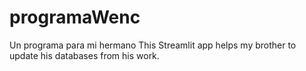 # programaWenc
Un programa para mi hermano
This Streamlit app helps my brother to update his databases from his work.
